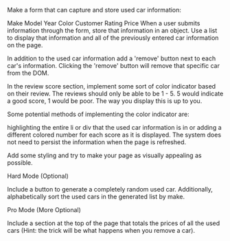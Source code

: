 Make a form that can capture and store used car information:

Make
Model
Year
Color
Customer Rating
Price
When a user submits information through the form, store that information in an object. Use a list to display that information and all of the previously entered car information on the page.

In addition to the used car information add a 'remove' button next to each car's information. Clicking the 'remove' button will remove that specific car from the DOM.

In the review score section, implement some sort of color indicator based on their review. The reviews should only be able to be 1 - 5. 5 would indicate a good score, 1 would be poor. The way you display this is up to you.

Some potential methods of implementing the color indicator are:

highlighting the entire li or div that the used car information is in
or adding a different colored number for each score as it is displayed.
The system does not need to persist the information when the page is refreshed.

Add some styling and try to make your page as visually appealing as possible.

Hard Mode (Optional)

Include a button to generate a completely random used car. Additionally, alphabetically sort the used cars in the generated list by make.

Pro Mode (More Optional)

Include a section at the top of the page that totals the prices of all the used cars (Hint: the trick will be what happens when you remove a car).
